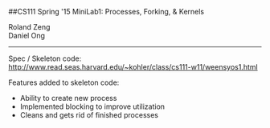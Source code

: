 ##CS111 Spring '15 MiniLab1: Processes, Forking, & Kernels 

Roland Zeng  
Daniel Ong

-------------------------
Spec / Skeleton code: http://www.read.seas.harvard.edu/~kohler/class/cs111-w11/weensyos1.html

Features added to skeleton code:

- Ability to create new process
- Implemented blocking to improve utilization 
- Cleans and gets rid of finished processes
